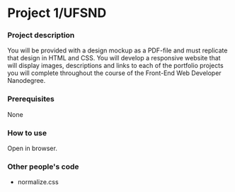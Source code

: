 Project 1/UFSND
========

### Project description
You will be provided with a design mockup as a PDF-file and must replicate that design in HTML and CSS. You will develop a responsive website that will display images, descriptions and links to each of the portfolio projects you will complete throughout the course of the Front-End Web Developer Nanodegree.

### Prerequisites
None

### How to use
Open in browser.

### Other people's code
- normalize.css